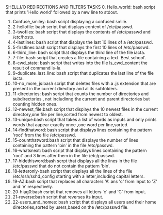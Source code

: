 SHELL.I/O REDIRECTIONS AND FILTERS
TASKS
0. Hello_world: bash script that prints 'Hello world' followed by a new line to stdout.
1. Confuse_smiley: bash script displaying a confused smile.
2. 2-hellofile: bash script that displays content of /etc/passwd.
3. 3-twofiles: bash script that displays the contents of /etc/passwd and /etc/hosts.
4. 4-lastlines: bash script that displays the last 10 lines of a /etc/passwd.
5. 5-firstlines:bash script that displays the first 10 lines of /etc/passwd.
6. 6-third_line: bash script that displays the third line of the file iacta.
7. 7-file: bash script that creates a file containing a text 'Best school'.
8. 8-cwd_state: bash script that writes into the file ls_cwd_content the result of command ls-la.
9. 9-duplicate_last_line: bash script that duplicates the last line of the file iacta.
10. 10-no_more_js:bash script that deletes files with a .js extension that are present in the current directory and al its subfolders.
11. 11-directories: bash script that counts the number of directories and subdirectories , not includinng the current and parent directories but counting hidden ones.
12. 12-newest_file:bash script that displays the 10 newest files in the current directory,one file per line,sorted from newest to oldest.
13. 13-unique:bash script that takes a list of words as inputs and only prints words that aapear exactly once ,one word per line,sorted.
14. 14-findthatword: bash script that displays lines containing the pattern 'root' from the file /etc/passwd.
15. 15-countthatword:bash script that displays the number of lines containing the pattern 'bin' in the file /etc/passwd.
16. 16-whatsnext: bash script that displays lines containing the pattern 'root' and 3 lines after them  in the file /etc/passwd.
17. 17-hidethisword:bash scrpt that displays all the lines in the file /etc/passwd that do not contain the pattern 'bin'.
18. 18-letteronly-bash script that displays all the lines of the file /etc/ssh/sshd_config starting with a letter,including capital letters.
19. 19-AZ:bash script that replaces all characters 'A' ans 'c' from input to 'Z' and 'e' respectively.
20. 20-hiag0:bash csript that removes all letters 'c' and 'C' from input.
21. 21-reverse:bash script that reverses its input.
22. 22-users_and_homes: bash script that displays all users and their home directories,sorted by users,based on the /etc/passwd file.


